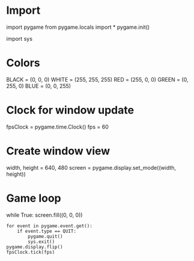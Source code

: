 # Import 
import pygame
from pygame.locals import *
pygame.init()

import sys

# Colors
BLACK = (0, 0, 0)
WHITE = (255, 255, 255)
RED = (255, 0, 0)
GREEN = (0, 255, 0)
BLUE = (0, 0, 255)

# Clock for window update
fpsClock = pygame.time.Clock()
fps = 60

# Create window view
width, height = 640, 480
screen = pygame.display.set_mode((width, height))

# Game loop
while True:
    screen.fill((0, 0, 0))
    
    for event in pygame.event.get():
        if event.type == QUIT:
            pygame.quit()
            sys.exit()
    pygame.display.flip()
    fpsClock.tick(fps)

